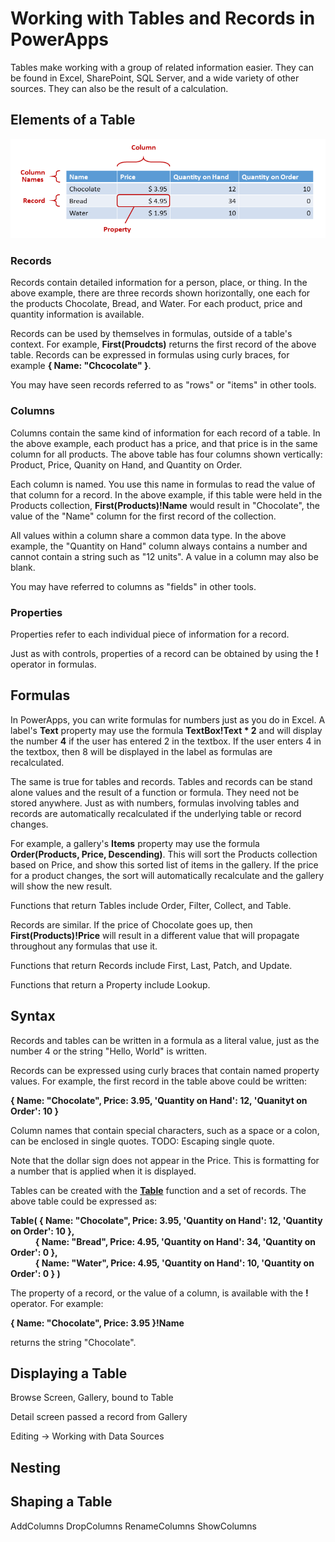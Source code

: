 <properties
	pageTitle="PowerApps: Working with Tables"
	description="Reference information for working with tables, columns, and records"
	services="powerapps"
	documentationCenter="na"
	authors="gregli-msft"
	manager="dwrede"
	editor=""
	tags=""/>

<tags
   ms.service="powerapps"
   ms.devlang="na"
   ms.topic="article"
   ms.tgt_pltfrm="na"
   ms.workload="na"
   ms.date="11/10/2015"
   ms.author="gregli"/>

# Working with Tables and Records in PowerApps #

Tables make working with a group of related information easier.  They can be found in Excel, SharePoint, SQL Server, and a wide variety of other sources.  They can also be the result of a calculation.  

## Elements of a Table ##

![Elements of a Table](media/working-with-tables/elements-of-a-table.png)

### Records ###

Records contain detailed information for a person, place, or thing.  In the above example, there are three records shown horizontally, one each for the products Chocolate, Bread, and Water.  For each product, price and quantity information is available.

Records can be used by themselves in formulas, outside of a table's context.  For example, **First(Proudcts)** returns the first record of the above table.  Records can be expressed in formulas using curly braces, for example **{ Name: "Chcocolate" }**.

You may have seen records referred to as "rows" or "items" in other tools.

### Columns ###

Columns contain the same kind of information for each record of a table.  In the above example, each product has a price, and that price is in the same column for all products.  The above table has four columns shown vertically: Product, Price, Quanity on Hand, and Quantity on Order. 

Each column is named.  You use this name in formulas to read the value of that column for a record.  In the above example, if this table were held in the Products collection, **First(Products)!Name** would result in "Chocolate", the value of the "Name" column for the first record of the collection.     

All values within a column share a common data type.  In the above example, the "Quantity on Hand" column always contains a number and cannot contain a string such as "12 units".  A value in a column may also be blank.  

You may have referred to columns as "fields" in other tools.

### Properties ###

Properties refer to each individual piece of information for a record.

Just as with controls, properties of a record can be obtained by using the **!** operator in formulas.  

## Formulas ##

In PowerApps, you can write formulas for numbers just as you do in Excel.  A label's **Text** property may use the formula **TextBox!Text * 2** and will display the number **4** if the user has entered 2 in the textbox.  If the user enters 4 in the textbox, then 8 will be displayed in the label as formulas are recalculated.

The same is true for tables and records.  Tables and records can be stand alone values and the result of a function or formula.  They need not be stored anywhere.  Just as with numbers, formulas involving tables and records are automatically recalculated if the underlying table or record changes.  

For example, a gallery's **Items** property may use the formula **Order(Products, Price, Descending)**.  This will sort the Products collection based on Price, and show this sorted list of items in the gallery.  If the price for a product changes, the sort will automatically recalculate and the gallery will show the new result.  

Functions that return Tables include Order, Filter, Collect, and Table.  

Records are similar.  If the price of Chocolate goes up, then **First(Products)!Price** will result in a different value that will propagate throughout any formulas that use it.

Functions that return Records include First, Last, Patch, and Update.

Functions that return a Property include Lookup.

## Syntax ##

Records and tables can be written in a formula as a literal value, just as the number 4 or the string "Hello, World" is written.  

Records can be expressed using curly braces that contain named property values.  For example, the first record in the table above could be written:

**{ Name: "Chocolate", Price: 3.95, 'Quantity on Hand': 12, 'Quanityt on Order': 10 }**

Column names that contain special characters, such as a space or a colon, can be enclosed in single quotes.  TODO: Escaping single quote.

Note that the dollar sign does not appear in the Price.  This is formatting for a number that is applied when it is displayed.  

Tables can be created with the **[Table](funciton-table.md)** function and a set of records.  The above table could be expressed as:

**Table( { Name: "Chocolate", Price: 3.95, 'Quantity on Hand': 12, 'Quantity on Order': 10 },<br>&nbsp;&nbsp;&nbsp;&nbsp;&nbsp;&nbsp;&nbsp;&nbsp;&nbsp;&nbsp;&nbsp;&nbsp;{ Name: "Bread", Price: 4.95, 'Quantity on Hand': 34, 'Quantity on Order': 0 },<br>&nbsp;&nbsp;&nbsp;&nbsp;&nbsp;&nbsp;&nbsp;&nbsp;&nbsp;&nbsp;&nbsp;&nbsp;{ Name: "Water", Price: 4.95, 'Quantity on Hand': 10, 'Quantity on Order': 0 } )**

The property of a record, or the value of a column, is available with the **!** operator.  For example:

**{ Name: "Chocolate", Price: 3.95 }!Name**

returns the string "Chocolate".

## Displaying a Table ##

Browse Screen, Gallery, bound to Table

Detail screen passed a record from Gallery

Editing -> Working with Data Sources

## Nesting ##

## Shaping a Table ##

AddColumns
DropColumns
RenameColumns
ShowColumns




  
  

    
